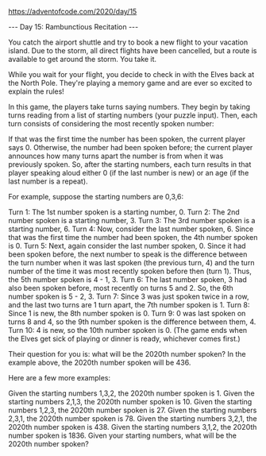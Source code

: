 https://adventofcode.com/2020/day/15

--- Day 15: Rambunctious Recitation ---

You catch the airport shuttle and try to book a new flight to your vacation island. Due to the storm, all direct flights have been cancelled, but a route is available to get around the storm. You take it.

While you wait for your flight, you decide to check in with the Elves back at the North Pole. They're playing a memory game and are ever so excited to explain the rules!

In this game, the players take turns saying numbers. They begin by taking turns reading from a list of starting numbers (your puzzle input). Then, each turn consists of considering the most recently spoken number:

If that was the first time the number has been spoken, the current player says 0.
Otherwise, the number had been spoken before; the current player announces how many turns apart the number is from when it was previously spoken.
So, after the starting numbers, each turn results in that player speaking aloud either 0 (if the last number is new) or an age (if the last number is a repeat).

For example, suppose the starting numbers are 0,3,6:

Turn 1: The 1st number spoken is a starting number, 0.
Turn 2: The 2nd number spoken is a starting number, 3.
Turn 3: The 3rd number spoken is a starting number, 6.
Turn 4: Now, consider the last number spoken, 6. Since that was the first time the number had been spoken, the 4th number spoken is 0.
Turn 5: Next, again consider the last number spoken, 0. Since it had been spoken before, the next number to speak is the difference between the turn number when it was last spoken (the previous turn, 4) and the turn number of the time it was most recently spoken before then (turn 1). Thus, the 5th number spoken is 4 - 1, 3.
Turn 6: The last number spoken, 3 had also been spoken before, most recently on turns 5 and 2. So, the 6th number spoken is 5 - 2, 3.
Turn 7: Since 3 was just spoken twice in a row, and the last two turns are 1 turn apart, the 7th number spoken is 1.
Turn 8: Since 1 is new, the 8th number spoken is 0.
Turn 9: 0 was last spoken on turns 8 and 4, so the 9th number spoken is the difference between them, 4.
Turn 10: 4 is new, so the 10th number spoken is 0.
(The game ends when the Elves get sick of playing or dinner is ready, whichever comes first.)

Their question for you is: what will be the 2020th number spoken? In the example above, the 2020th number spoken will be 436.

Here are a few more examples:

Given the starting numbers 1,3,2, the 2020th number spoken is 1.
Given the starting numbers 2,1,3, the 2020th number spoken is 10.
Given the starting numbers 1,2,3, the 2020th number spoken is 27.
Given the starting numbers 2,3,1, the 2020th number spoken is 78.
Given the starting numbers 3,2,1, the 2020th number spoken is 438.
Given the starting numbers 3,1,2, the 2020th number spoken is 1836.
Given your starting numbers, what will be the 2020th number spoken?